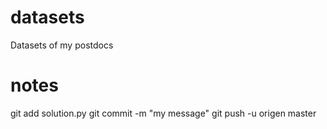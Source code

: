 # datasets
Datasets of my postdocs

# notes
git add solution.py
git commit -m "my message"
git push -u origen master
